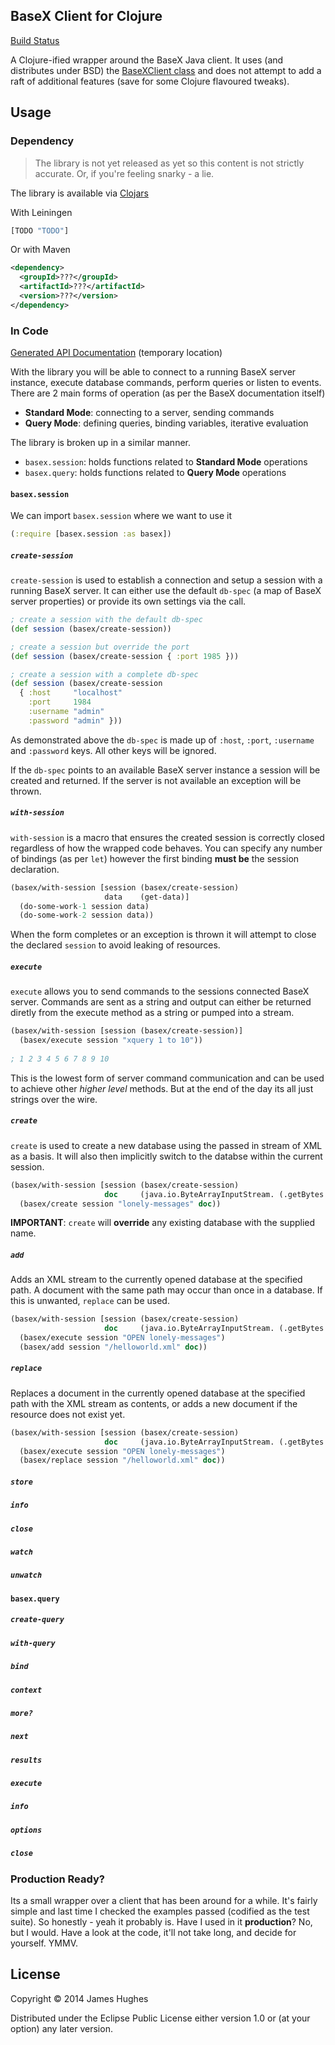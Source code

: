 ## BaseX Client for Clojure

[Build Status](https://travis-ci.org/kouphax/clj-basex)

A Clojure-ified wrapper around the BaseX Java client. It uses (and distributes under BSD) the [BaseXClient class](https://github.com/kouphax/basex-clojure-client/blob/master/src/main/java/basex/core/BaseXClient.java) and does not attempt to add a raft of additional features (save for some Clojure flavoured tweaks).

## Usage

### Dependency

> The library is not yet released as yet so this content is not strictly accurate.  Or, if you're feeling snarky - a lie.

The library is available via [Clojars](#TODO)

With Leiningen

```clojure
[TODO "TODO"]
```

Or with Maven

```xml
<dependency>
  <groupId>???</groupId>
  <artifactId>???</artifactId>
  <version>???</version>
</dependency>
```

### In Code

[Generated API Documentation](https://rawgit.com/kouphax/basex-clojure-client/master/doc/index.html) (temporary location)

With the library you will be able to connect to a running BaseX server instance, execute database commands, perform queries or listen to events. There are 2 main forms of operation (as per the BaseX documentation itself)

- __Standard Mode__: connecting to a server, sending commands
- __Query Mode__: defining queries, binding variables, iterative evaluation

The library is broken up in a similar manner.

- `basex.session`: holds functions related to __Standard Mode__ operations
- `basex.query`: holds functions related to __Query Mode__ operations

#### `basex.session`

We can import `basex.session` where we want to use it

```clojure
(:require [basex.session :as basex])
```

##### `create-session`

`create-session` is used to establish a connection and setup a session with a running BaseX server.  It can either use the default `db-spec` (a map of BaseX server properties) or provide its own settings via the call.

```clojure
; create a session with the default db-spec
(def session (basex/create-session))

; create a session but override the port
(def session (basex/create-session { :port 1985 }))

; create a session with a complete db-spec
(def session (basex/create-session     
  { :host     "localhost"
    :port     1984
    :username "admin"
    :password "admin" }))
```

As demonstrated above the `db-spec` is made up of `:host`, `:port`, `:username` and `:password` keys.  All other keys will be ignored.

If the `db-spec` points to an available BaseX server instance a session will be created and returned.  If the server is not available an exception will be thrown.

##### `with-session`

`with-session` is a macro that ensures the created session is correctly closed regardless of how the wrapped code behaves.  You can specify any number of bindings (as per `let`) however the first binding __must be__ the session declaration.

```clojure
(basex/with-session [session (basex/create-session)
                     data    (get-data)]
  (do-some-work-1 session data)
  (do-some-work-2 session data))
```

When the form completes or an exception is thrown it will attempt to close the declared `session` to avoid leaking of resources.

##### `execute`

`execute` allows you to send commands to the sessions connected BaseX server.  Commands are sent as a string and output can either be returned diretly from the execute method as a string or pumped into a stream.

```clojure
(basex/with-session [session (basex/create-session)]
  (basex/execute session "xquery 1 to 10"))
  
; 1 2 3 4 5 6 7 8 9 10
```

This is the lowest form of server command communication and can be used to achieve other _higher level_ methods.  But at the end of the day its all just strings over the wire.

##### `create`

`create` is used to create a new database using the passed in stream of XML as a basis. It will also then implicitly switch to the databse within the current session.  

```clojure
(basex/with-session [session (basex/create-session)
                     doc     (java.io.ByteArrayInputStream. (.getBytes "<x>Hello World 1!</x>"))]
  (basex/create session "lonely-messages" doc))
```

__IMPORTANT__: `create` will __override__ any existing database with the supplied name.

##### `add`

Adds an XML stream to the currently opened database at the specified path. A document with the same path may occur than once in a database. If this is unwanted, `replace` can be used.

```clojure
(basex/with-session [session (basex/create-session)
                     doc     (java.io.ByteArrayInputStream. (.getBytes "<x>Hello World 1!</x>"))]
  (basex/execute session "OPEN lonely-messages")
  (basex/add session "/helloworld.xml" doc))
```
   
##### `replace`

Replaces a document in the currently opened database at the specified path with the XML stream as contents, or adds a new document if the resource does not exist yet.

```clojure
(basex/with-session [session (basex/create-session)
                     doc     (java.io.ByteArrayInputStream. (.getBytes "<x>Hello World 2!</x>"))]
  (basex/execute session "OPEN lonely-messages")
  (basex/replace session "/helloworld.xml" doc))
```

##### `store`

##### `info`

##### `close`

##### `watch`

##### `unwatch`

#### `basex.query`

##### `create-query`

##### `with-query`

##### `bind`

##### `context`

##### `more?`

##### `next`

##### `results`

##### `execute`

##### `info`

##### `options`

##### `close`

### Production Ready?

Its a small wrapper over a client that has been around for a while.  It's fairly simple and last time I checked the examples passed (codified as the test suite).  So honestly - yeah it probably is.  Have I used in it __production__? No, but I would.  Have a look at the code, it'll not take long, and decide for yourself. YMMV.

## License

Copyright © 2014 James Hughes

Distributed under the Eclipse Public License either version 1.0 or (at
your option) any later version.
